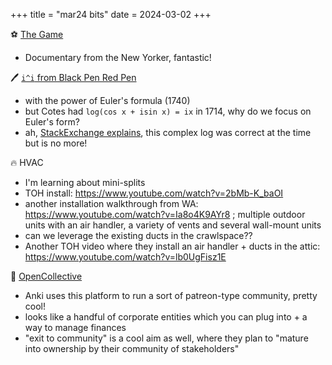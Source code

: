 +++
title = "mar24 bits"
date = 2024-03-02
+++

:soccer: [The Game](https://www.youtube.com/watch?v=cN0kmvIvvlc)
- Documentary from the New Yorker, fantastic!


:pen: [`i^i` from Black Pen Red Pen](https://www.youtube.com/watch?v=WgOzdcvPb-k)
- with the power of Euler's formula (1740)
- but Cotes had `log(cos x + isin x) = ix` in 1714, why do we focus on Euler's form?
- ah, [StackExchange explains](https://math.stackexchange.com/questions/1315733/difference-between-the-formula-of-roger-cotes-and-euler),
this complex log was correct at the time but is no more!


:fire: HVAC
- I'm learning about mini-splits
- TOH install: https://www.youtube.com/watch?v=2bMb-K_baOI
- another installation walkthrough from WA: https://www.youtube.com/watch?v=Ia8o4K9AYr8 ;
multiple outdoor units with an air handler, a variety of vents and several wall-mount units
- can we leverage the existing ducts in the crawlspace??
- Another TOH video where they install an air handler + ducts in the attic: https://www.youtube.com/watch?v=lb0UgFisz1E


:open_hands: [OpenCollective](opencollective.com)
- Anki uses this platform to run a sort of patreon-type community, pretty cool!
- looks like a handful of corporate entities which you can plug into + a way to manage finances
- "exit to community" is a cool aim as well,
where they plan to "mature into ownership by their community of stakeholders"
